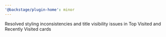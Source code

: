 ```yaml
---
'@backstage/plugin-home': minor
---
```


Resolved styling inconsistencies and title visibility issues in Top Visited and Recently Visited cards
